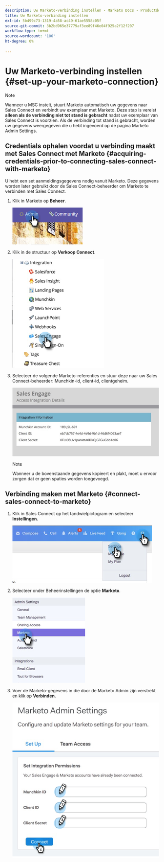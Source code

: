 ```yaml
---
description: Uw Marketo-verbinding instellen - Marketo Docs - Productdocumentatie
title: Uw Marketo-verbinding instellen
exl-id: 5b499c73-1319-4a58-ac49-61ae5558c05f
source-git-commit: 3b2bd965e37779af3ee89f46e04f925a2f12f207
workflow-type: tm+mt
source-wordcount: '186'
ht-degree: 0%

---
```


# Uw Marketo-verbinding instellen {#set-up-your-marketo-connection}

>[!NOTE]
>
>Wanneer u MSC instelt, stuurt Marketo automatisch uw gegevens naar Sales Connect en verbindt uw exemplaar met Marketo. Deze stap is vereist **alleen als de verbinding niet tot stand is gebracht** nadat uw exemplaar van Sales Connect is voorzien. Als de verbinding tot stand is gebracht, worden uw gegevens weergegeven die u hebt ingevoerd op de pagina Marketo Admin Settings.

## Credentials ophalen voordat u verbinding maakt met Sales Connect met Marketo {#acquiring-credentials-prior-to-connecting-sales-connect-with-marketo}

U hebt een set aanmeldingsgegevens nodig vanuit Marketo. Deze gegevens worden later gebruikt door de Sales Connect-beheerder om Marketo te verbinden met Sales Connect.

1. Klik in Marketo op **Beheer**.

   ![](assets/manually-set-up-your-marketo-connection-1.png)

1. Klik in de structuur op **Verkoop Connect**.

   ![](assets/manually-set-up-your-marketo-connection-2.png)

1. Selecteer de volgende Marketo-referenties en stuur deze naar uw Sales Connect-beheerder: Munchkin-id, client-id, clientgeheim.

   ![](assets/manually-set-up-your-marketo-connection-3.jpg)

   >[!NOTE]
   >
   >Wanneer u de bovenstaande gegevens kopieert en plakt, moet u ervoor zorgen dat er geen spaties worden toegevoegd.

## Verbinding maken met Marketo {#connect-sales-connect-to-marketo}

1. Klik in Sales Connect op het tandwielpictogram en selecteer **Instellingen**.

   ![](assets/manually-set-up-your-marketo-connection-4.png)

1. Selecteer onder Beheerinstellingen de optie **Marketo**.

   ![](assets/manually-set-up-your-marketo-connection-5.png)

1. Voer de Marketo-gegevens in die door de Marketo Admin zijn verstrekt en klik op **Verbinden**.

   ![](assets/manually-set-up-your-marketo-connection-6.png)
